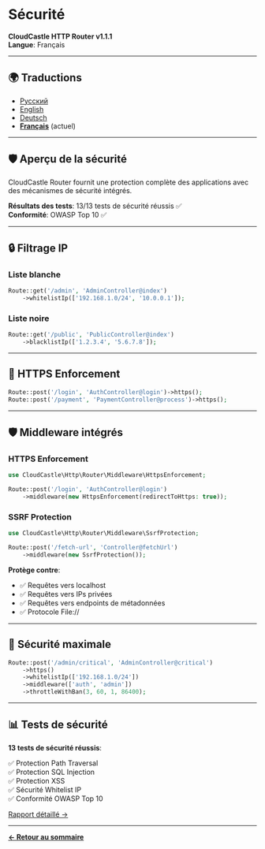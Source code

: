 # Sécurité

**CloudCastle HTTP Router v1.1.1**  
**Langue**: Français

---

## 🌍 Traductions

- [Русский](../../ru/documentation/security.md)
- [English](../../en/documentation/security.md)
- [Deutsch](../../de/documentation/security.md)
- **[Français](security.md)** (actuel)

---

## 🛡️ Aperçu de la sécurité

CloudCastle Router fournit une protection complète des applications avec des mécanismes de sécurité intégrés.

**Résultats des tests**: 13/13 tests de sécurité réussis ✅  
**Conformité**: OWASP Top 10 ✅

---

## 🔒 Filtrage IP

### Liste blanche

```php
Route::get('/admin', 'AdminController@index')
    ->whitelistIp(['192.168.1.0/24', '10.0.0.1']);
```

### Liste noire

```php
Route::get('/public', 'PublicController@index')
    ->blacklistIp(['1.2.3.4', '5.6.7.8']);
```

---

## 🔐 HTTPS Enforcement

```php
Route::post('/login', 'AuthController@login')->https();
Route::post('/payment', 'PaymentController@process')->https();
```

---

## 🛡️ Middleware intégrés

### HTTPS Enforcement

```php
use CloudCastle\Http\Router\Middleware\HttpsEnforcement;

Route::post('/login', 'AuthController@login')
    ->middleware(new HttpsEnforcement(redirectToHttps: true));
```

### SSRF Protection

```php
use CloudCastle\Http\Router\Middleware\SsrfProtection;

Route::post('/fetch-url', 'Controller@fetchUrl')
    ->middleware(new SsrfProtection());
```

**Protège contre**:
- ✅ Requêtes vers localhost
- ✅ Requêtes vers IPs privées
- ✅ Requêtes vers endpoints de métadonnées
- ✅ Protocole File://

---

## 🎯 Sécurité maximale

```php
Route::post('/admin/critical', 'AdminController@critical')
    ->https()
    ->whitelistIp(['192.168.1.0/24'])
    ->middleware(['auth', 'admin'])
    ->throttleWithBan(3, 60, 1, 86400);
```

---

## 📊 Tests de sécurité

**13 tests de sécurité réussis**:

✅ Protection Path Traversal  
✅ Protection SQL Injection  
✅ Protection XSS  
✅ Sécurité Whitelist IP  
✅ Conformité OWASP Top 10

[Rapport détaillé →](../reports/security.md)

---

**[← Retour au sommaire](README.md)**

